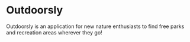# Outdoorsly
Outdoorsly is an application for new nature enthusiasts to find free parks and recreation areas wherever they go!
